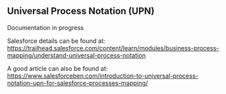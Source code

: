 ## Universal Process Notation (UPN)
Documentation in progress

Salesforce details can be found at: https://trailhead.salesforce.com/content/learn/modules/business-process-mapping/understand-universal-process-notation 

A good article can also be found at: https://www.salesforceben.com/introduction-to-universal-process-notation-upn-for-salesforce-processes-mapping/